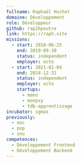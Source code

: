 ```yaml
---
fullname: Raphaël Huchet
domaine: Développement
role: Développeur
github: rap2hpoutre
link: https://raph.site
missions:
  - start: 2018-06-25
    end: 2019-09-30
    status: independent
    employer: octo
  - start: 2021-01-04
    end: 2024-12-31
    status: independent
    employer: octo
    startups:
      - mano
      - monpsy
      - tdb-apprentissage
incubator: sgmas
previously:
  - eac
  - pop
  - snu
competences:
  - Développement Frontend
  - Développement Backend
---
```


